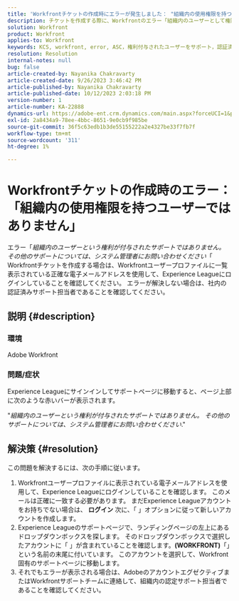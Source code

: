 ```yaml
---
title: 'Workfrontチケットの作成時にエラーが発生しました： "組織内の使用権限を持つユーザーではありません"'
description: チケットを作成する際に、Workfrontのエラー「組織内のユーザーとして権限を持つサポートではありません」が発生する場合の対処方法を見つけます。 電子メールアドレスを確認します。
solution: Workfront
product: Workfront
applies-to: Workfront
keywords: KCS, workfront, error, ASC，権利付与されたユーザーをサポート，認証済みサポート担当者
resolution: Resolution
internal-notes: null
bug: false
article-created-by: Nayanika Chakravarty
article-created-date: 9/26/2023 3:46:42 PM
article-published-by: Nayanika Chakravarty
article-published-date: 10/12/2023 2:03:18 PM
version-number: 1
article-number: KA-22888
dynamics-url: https://adobe-ent.crm.dynamics.com/main.aspx?forceUCI=1&pagetype=entityrecord&etn=knowledgearticle&id=3170cadd-835c-ee11-be6f-6045bd006149
exl-id: 2a8434a9-78ee-4bbc-8651-9e0cb9f985be
source-git-commit: 36f5c63edb1b3de55155222a2e4327be33f7fb7f
workflow-type: tm+mt
source-wordcount: '311'
ht-degree: 1%

---
```


# Workfrontチケットの作成時のエラー：「組織内の使用権限を持つユーザーではありません」


エラー「*組織内のユーザーという権利が付与されたサポートではありません。 その他のサポートについては、システム管理者にお問い合わせください*「 Workfrontチケットを作成する場合は、Workfrontユーザープロファイルに一覧表示されている正確な電子メールアドレスを使用して、Experience Leagueにログインしていることを確認してください。 エラーが解決しない場合は、社内の認証済みサポート担当者であることを確認してください。

## 説明 {#description}


### 環境

Adobe Workfront

### 問題/症状

Experience Leagueにサインインしてサポートページに移動すると、ページ上部に次のような赤いバーが表示されます。

&quot;*組織内のユーザーという権利が付与されたサポートではありません。 その他のサポートについては、システム管理者にお問い合わせください*.&quot;


## 解決策 {#resolution}


この問題を解決するには、次の手順に従います。

1. Workfrontユーザープロファイルに表示されている電子メールアドレスを使用して、Experience Leagueにログインしていることを確認します。 このメールは正確に一致する必要があります。    まだExperience Leagueアカウントをお持ちでない場合は、 <b>ログイン</b> 次に、「 」オプションに従って新しいアカウントを作成します。
2. Experience Leagueのサポートページで、ランディングページの左上にあるドロップダウンボックスを探します。 そのドロップダウンボックスで選択したアカウントに「 」が含まれていることを確認します。<b>(WORKFRONT)</b>「」という名前の末尾に付いています。 このアカウントを選択して、Workfront固有のサポートページに移動します。
3. それでもエラーが表示される場合は、AdobeのアカウントエグゼクティブまたはWorkfrontサポートチームに連絡して、組織内の認定サポート担当者であることを確認してください。
